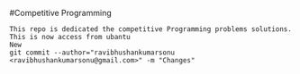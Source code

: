#Competitive Programming

    This repo is dedicated the competitive Programming problems solutions.
    This is now access from ubantu
    New 
    git commit --author="ravibhushankumarsonu <ravibhushankumarsonu@gmail.com>" -m "Changes"
